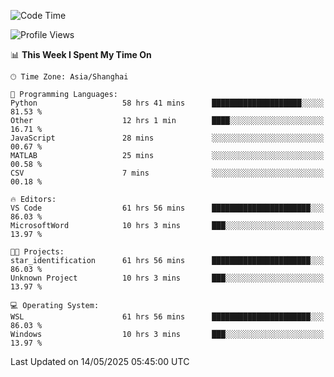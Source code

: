 <!--START_SECTION:waka-->
![Code Time](http://img.shields.io/badge/Code%20Time-2%2C840%20hrs%209%20mins-blue)

![Profile Views](http://img.shields.io/badge/Profile%20Views-0-blue)

📊 **This Week I Spent My Time On** 

```text
🕑︎ Time Zone: Asia/Shanghai

💬 Programming Languages: 
Python                   58 hrs 41 mins      ████████████████████░░░░░   81.53 % 
Other                    12 hrs 1 min        ████░░░░░░░░░░░░░░░░░░░░░   16.71 % 
JavaScript               28 mins             ░░░░░░░░░░░░░░░░░░░░░░░░░   00.67 % 
MATLAB                   25 mins             ░░░░░░░░░░░░░░░░░░░░░░░░░   00.58 % 
CSV                      7 mins              ░░░░░░░░░░░░░░░░░░░░░░░░░   00.18 % 

🔥 Editors: 
VS Code                  61 hrs 56 mins      ██████████████████████░░░   86.03 % 
MicrosoftWord            10 hrs 3 mins       ███░░░░░░░░░░░░░░░░░░░░░░   13.97 % 

🐱‍💻 Projects: 
star_identification      61 hrs 56 mins      ██████████████████████░░░   86.03 % 
Unknown Project          10 hrs 3 mins       ███░░░░░░░░░░░░░░░░░░░░░░   13.97 % 

💻 Operating System: 
WSL                      61 hrs 56 mins      ██████████████████████░░░   86.03 % 
Windows                  10 hrs 3 mins       ███░░░░░░░░░░░░░░░░░░░░░░   13.97 % 
```


 Last Updated on 14/05/2025 05:45:00 UTC
<!--END_SECTION:waka-->